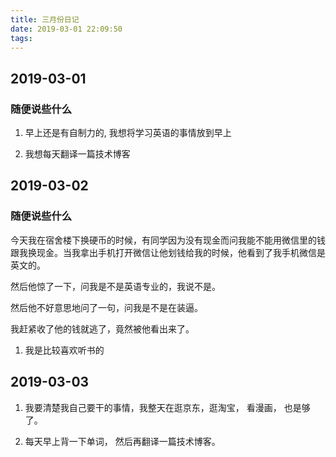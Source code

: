 ```yaml
---
title: 三月份日记
date: 2019-03-01 22:09:50
tags:
---
```


2019-03-01
----------

### 随便说些什么

1. 早上还是有自制力的, 我想将学习英语的事情放到早上

2. 我想每天翻译一篇技术博客


2019-03-02
----------

### 随便说些什么

今天我在宿舍楼下换硬币的时候，有同学因为没有现金而问我能不能用微信里的钱跟我换现金。当我拿出手机打开微信让他划钱给我的时候，他看到了我手机微信是英文的。

然后他惊了一下，问我是不是英语专业的，我说不是。

然后他不好意思地问了一句，问我是不是在装逼。

我赶紧收了他的钱就逃了，竟然被他看出来了。

1. 我是比较喜欢听书的


2019-03-03
-----

1. 我要清楚我自己要干的事情，我整天在逛京东，逛淘宝， 看漫画， 也是够了。

1. 每天早上背一下单词， 然后再翻译一篇技术博客。
